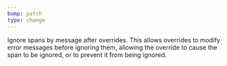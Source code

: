 ```yaml
---
bump: patch
type: change
---
```


Ignore spans by message after overrides. This allows overrides to modify error messages before ignoring them, allowing the override to cause the span to be ignored, or to prevent it from being ignored.
